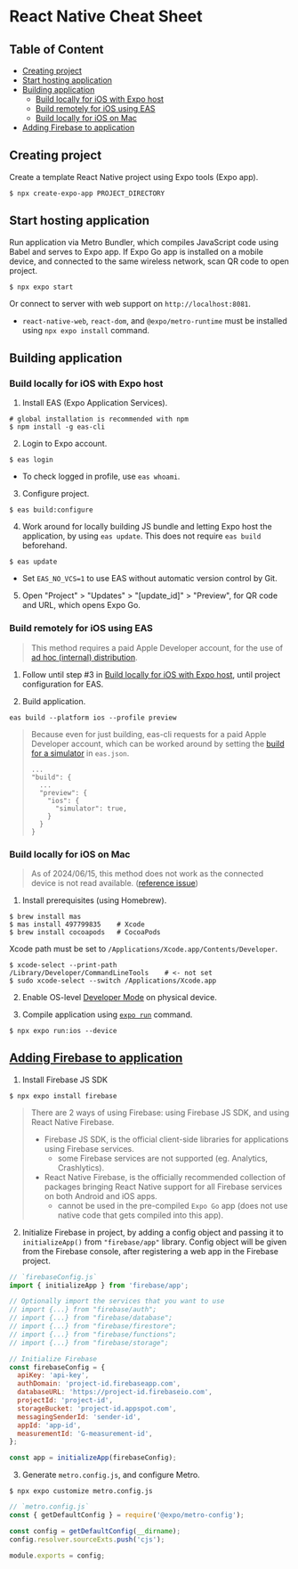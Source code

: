 # React Native Cheat Sheet <!-- omit in toc -->

## Table of Content <!-- omit in toc -->
- [Creating project](#creating-project)
- [Start hosting application](#start-hosting-application)
- [Building application](#building-application)
  - [Build locally for iOS with Expo host](#build-locally-for-ios-with-expo-host)
  - [Build remotely for iOS using EAS](#build-remotely-for-ios-using-eas)
  - [Build locally for iOS on Mac](#build-locally-for-ios-on-mac)
- [Adding Firebase to application](#adding-firebase-to-application)

## Creating project
Create a template React Native project using Expo tools (Expo app).
```
$ npx create-expo-app PROJECT_DIRECTORY
```

## Start hosting application
Run application via Metro Bundler, which compiles JavaScript code using Babel and serves to Expo app. If Expo Go app is installed on a mobile device, and connected to the same wireless network, scan QR code to open project.
```
$ npx expo start
```

Or connect to server with web support on `http://localhost:8081`.
- `react-native-web`, `react-dom`, and `@expo/metro-runtime` must be installed using `npx expo install` command.

## Building application
### Build locally for iOS with Expo host
1. Install EAS (Expo Application Services).
```shell
# global installation is recommended with npm
$ npm install -g eas-cli
```

2. Login to Expo account.
```shell
$ eas login
```
- To check logged in profile, use `eas whoami`.

3. Configure project.
```shell
$ eas build:configure
```

4. Work around for locally building JS bundle and letting Expo host the application, by using `eas update`. This does not require `eas build` beforehand.
```shell
$ eas update
```
- Set `EAS_NO_VCS=1` to use EAS without automatic version control by Git.

5. Open "Project" > "Updates" > "[update_id]" > "Preview", for QR code and URL, which opens Expo Go.

### Build remotely for iOS using EAS
> This method requires a paid Apple Developer account, for the use of [ad hoc (internal) distribution](https://docs.expo.dev/build/internal-distribution/).

1. Follow until step #3 in [Build locally for iOS with Expo host](#build-locally-for-ios-with-expo-host), until project configuration for EAS.

2. Build application.
```shell
eas build --platform ios --profile preview
```
> Because even for just building, eas-cli requests for a paid Apple Developer account, which can be worked around by setting the [build for a simulator](https://docs.expo.dev/build-reference/simulators/) in `eas.json`.
> ```
> ...
> "build": {
>   ...
>   "preview": {
>     "ios": {
>       "simulator": true,
>     }
>   }
> }
> ```

### Build locally for iOS on Mac
> As of 2024/06/15, this method does not work as the connected device is not read available. ([reference issue](https://github.com/expo/expo/issues/27316))
1. Install prerequisites (using Homebrew).
```shell
$ brew install mas
$ mas install 497799835    # Xcode
$ brew install cocoapods   # CocoaPods
```

Xcode path must be set to `/Applications/Xcode.app/Contents/Developer`.
```shell
$ xcode-select --print-path
/Library/Developer/CommandLineTools    # <- not set
$ sudo xcode-select --switch /Applications/Xcode.app
```

2. Enable OS-level [Developer Mode](https://docs.expo.dev/guides/ios-developer-mode/) on physical device.

3. Compile application using [`expo run`](https://docs.expo.dev/more/expo-cli/#building) command.
```shell
$ npx expo run:ios --device
```

## [Adding Firebase to application](https://docs.expo.dev/guides/using-firebase)
1. Install Firebase JS SDK
```
$ npx expo install firebase
```

> There are 2 ways of using Firebase: using Firebase JS SDK, and using React Native Firebase.
> - Firebase JS SDK, is the official client-side libraries for applications using Firebase services.
>   - some Firebase services are not supported (eg. Analytics, Crashlytics).
> - React Native Firebase, is the officially recommended collection of packages bringing React Native support for all Firebase services on both Android and iOS apps.
>   - cannot be used in the pre-compiled `Expo Go` app (does not use native code that gets compiled into this app).

2. Initialize Firebase in project, by adding a config object and passing it to `initializeApp()` from `"firebase/app"` library. Config object will be given from the Firebase console, after registering a web app in the Firebase project.
```javascript
// `firebaseConfig.js`
import { initializeApp } from 'firebase/app';

// Optionally import the services that you want to use
// import {...} from "firebase/auth";
// import {...} from "firebase/database";
// import {...} from "firebase/firestore";
// import {...} from "firebase/functions";
// import {...} from "firebase/storage";

// Initialize Firebase
const firebaseConfig = {
  apiKey: 'api-key',
  authDomain: 'project-id.firebaseapp.com',
  databaseURL: 'https://project-id.firebaseio.com',
  projectId: 'project-id',
  storageBucket: 'project-id.appspot.com',
  messagingSenderId: 'sender-id',
  appId: 'app-id',
  measurementId: 'G-measurement-id',
};

const app = initializeApp(firebaseConfig);
```

3. Generate `metro.config.js`, and configure Metro.
```
$ npx expo customize metro.config.js
```
```javascript
// `metro.config.js`
const { getDefaultConfig } = require('@expo/metro-config');

const config = getDefaultConfig(__dirname);
config.resolver.sourceExts.push('cjs');

module.exports = config;
```
